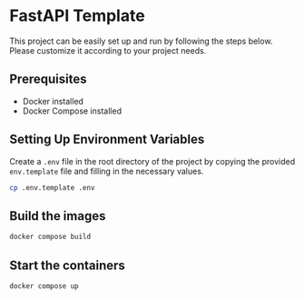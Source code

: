 # FastAPI Template

This project can be easily set up and run by following the steps below.
Please customize it according to your project needs.

## Prerequisites

- Docker installed
- Docker Compose installed

## Setting Up Environment Variables
Create a `.env` file in the root directory of the project by copying the provided `env.template` file and filling in the necessary values.
```bash
cp .env.template .env
```

## Build the images
```bash
docker compose build
```

## Start the containers
```bash
docker compose up
```

